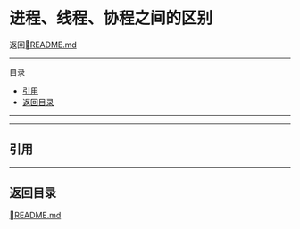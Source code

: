 # 进程、线程、协程之间的区别
返回[README.md](./../../README.md)

---
目录

<!-- @import "[TOC]" {cmd="toc" depthFrom=2 depthTo=6 orderedList=false} -->
<!-- code_chunk_output -->

* [引用](#引用)
* [返回目录](#返回目录)

<!-- /code_chunk_output -->

---
---
## 引用
[]()

---
## 返回目录
[README.md](./../../README.md)
